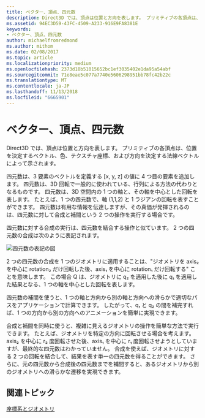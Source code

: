 ```yaml
---
title: ベクター、頂点、四元数
description: Direct3D では、頂点は位置と方向を表します。 プリミティブの各頂点は、位置を決定するベクトル、色、テクスチャ座標、および方向を決定する法線ベクトルによって示されます。
ms.assetid: 94EC3D59-43FC-4509-A233-916E9FA8381E
keywords:
- ベクター、頂点、四元数
author: michaelfromredmond
ms.author: mithom
ms.date: 02/08/2017
ms.topic: article
ms.localizationpriority: medium
ms.openlocfilehash: 2373d18b51015652bc1ef3035402e1da95a54abf
ms.sourcegitcommit: 71e8eae5c077a7740e5606298951bb78fc42b22c
ms.translationtype: MT
ms.contentlocale: ja-JP
ms.lasthandoff: 11/13/2018
ms.locfileid: "6665901"
---
```

# <a name="vectors-vertices-and-quaternions"></a>ベクター、頂点、四元数


Direct3D では、頂点は位置と方向を表します。 プリミティブの各頂点は、位置を決定するベクトル、色、テクスチャ座標、および方向を決定する法線ベクトルによって示されます。

四元数は、3 要素のベクトルを定義する \[x, y, z\] の値に 4 つ目の要素を追加します。 四元数は、3D 回転で一般的に使われている、行列による方法の代わりとなるものです。 四元数は、3D 空間内の 1 つの軸と、その軸を中心とした回転を表します。 たとえば、1 つの四元数で、軸 (1,1,2) と 1 ラジアンの回転を表すことができます。 四元数は有用な情報を伝達しますが、その真価が発揮されるのは、四元数に対して合成と補間という 2 つの操作を実行する場合です。

四元数に対する合成の実行は、四元数を結合する操作と似ています。 2 つの四元数の合成は次のように表記されます。

![四元数の表記の図](images/quateq.png)

2 つの四元数の合成を 1 つのジオメトリに適用することは、"ジオメトリを axis₂ を中心に rotation₂ だけ回転した後、axis₁ を中心に rotation₁ だけ回転する" ことを意味します。 この場合 Q は、ジオメトリに q₂ を適用した後に q₁ を適用した結果となる、1 つの軸を中心とした回転を表します。

四元数の補間を使うと、1 つの軸と方向から別の軸と方向への滑らかで適切なパスをアプリケーションで計算できます。 したがって、q₁ と q₂ の間を補完すれば、1 つの方向から別の方向へのアニメーションを簡単に実現できます。

合成と補間を同時に使うと、複雑に見えるジオメトリの操作を簡単な方法で実行できます。 たとえば、ジオメトリを特定の方向に回転させる場合を考えます。 axis₂ を中心に r₂ 度回転させた後、axis₁ を中心に r₁ 度回転させようとしていますが、最終的な四元数はわかっていません。 合成を使えば、ジオメトリに対する 2 つの回転を結合して、結果を表す単一の四元数を得ることができます。 さらに、元の四元数から合成後の四元数までを補間すると、あるジオメトリから別のジオメトリへの滑らかな遷移を実現できます。

## <a name="span-idrelated-topicsspanrelated-topics"></a><span id="related-topics"></span>関連トピック


[座標系とジオメトリ](coordinate-systems-and-geometry.md)

 

 




